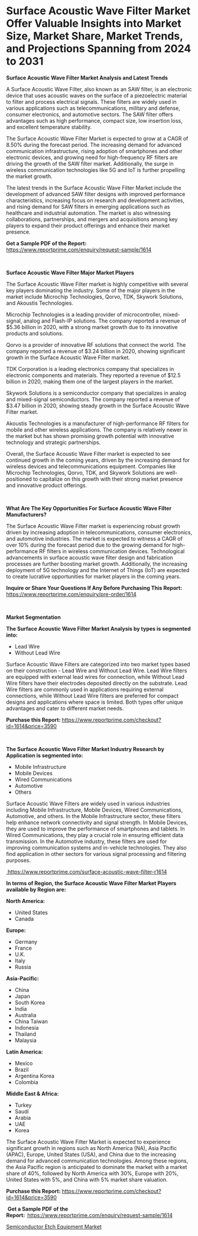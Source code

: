 <p><h1>Surface Acoustic Wave Filter Market Offer Valuable Insights into Market Size, Market Share, Market Trends, and Projections Spanning from 2024 to 2031</h1></p><p><strong>Surface Acoustic Wave Filter Market Analysis and Latest Trends</strong></p>
<p><p>A Surface Acoustic Wave Filter, also known as an SAW filter, is an electronic device that uses acoustic waves on the surface of a piezoelectric material to filter and process electrical signals. These filters are widely used in various applications such as telecommunications, military and defense, consumer electronics, and automotive sectors. The SAW filter offers advantages such as high performance, compact size, low insertion loss, and excellent temperature stability.</p><p>The Surface Acoustic Wave Filter Market is expected to grow at a CAGR of 8.50% during the forecast period. The increasing demand for advanced communication infrastructure, rising adoption of smartphones and other electronic devices, and growing need for high-frequency RF filters are driving the growth of the SAW filter market. Additionally, the surge in wireless communication technologies like 5G and IoT is further propelling the market growth.</p><p>The latest trends in the Surface Acoustic Wave Filter Market include the development of advanced SAW filter designs with improved performance characteristics, increasing focus on research and development activities, and rising demand for SAW filters in emerging applications such as healthcare and industrial automation. The market is also witnessing collaborations, partnerships, and mergers and acquisitions among key players to expand their product offerings and enhance their market presence.</p></p>
<p><strong>Get a Sample PDF of the Report:&nbsp;</strong> <a href="https://www.reportprime.com/enquiry/request-sample/1614">https://www.reportprime.com/enquiry/request-sample/1614</a></p>
<p>&nbsp;</p>
<p><strong>Surface Acoustic Wave Filter Major Market Players</strong></p>
<p><p>The Surface Acoustic Wave Filter market is highly competitive with several key players dominating the industry. Some of the major players in the market include Microchip Technologies, Qorvo, TDK, Skywork Solutions, and Akoustis Technologies.</p><p>Microchip Technologies is a leading provider of microcontroller, mixed-signal, analog and Flash-IP solutions. The company reported a revenue of $5.36 billion in 2020, with a strong market growth due to its innovative products and solutions.</p><p>Qorvo is a provider of innovative RF solutions that connect the world. The company reported a revenue of $3.24 billion in 2020, showing significant growth in the Surface Acoustic Wave Filter market.</p><p>TDK Corporation is a leading electronics company that specializes in electronic components and materials. They reported a revenue of $12.5 billion in 2020, making them one of the largest players in the market.</p><p>Skywork Solutions is a semiconductor company that specializes in analog and mixed-signal semiconductors. The company reported a revenue of $3.47 billion in 2020, showing steady growth in the Surface Acoustic Wave Filter market.</p><p>Akoustis Technologies is a manufacturer of high-performance RF filters for mobile and other wireless applications. The company is relatively newer in the market but has shown promising growth potential with innovative technology and strategic partnerships.</p><p>Overall, the Surface Acoustic Wave Filter market is expected to see continued growth in the coming years, driven by the increasing demand for wireless devices and telecommunications equipment. Companies like Microchip Technologies, Qorvo, TDK, and Skywork Solutions are well-positioned to capitalize on this growth with their strong market presence and innovative product offerings.</p></p>
<p>&nbsp;</p>
<p><strong>What Are The Key Opportunities For Surface Acoustic Wave Filter Manufacturers?</strong></p>
<p><p>The Surface Acoustic Wave Filter market is experiencing robust growth driven by increasing adoption in telecommunications, consumer electronics, and automotive industries. The market is expected to witness a CAGR of over 10% during the forecast period due to the growing demand for high-performance RF filters in wireless communication devices. Technological advancements in surface acoustic wave filter design and fabrication processes are further boosting market growth. Additionally, the increasing deployment of 5G technology and the Internet of Things (IoT) are expected to create lucrative opportunities for market players in the coming years.</p></p>
<p><strong>Inquire or Share Your Questions If Any Before Purchasing This Report:</strong> <a href="https://www.reportprime.com/enquiry/pre-order/1614">https://www.reportprime.com/enquiry/pre-order/1614</a></p>
<p>&nbsp;</p>
<p><strong>Market Segmentation</strong></p>
<p><strong>The Surface Acoustic Wave Filter Market Analysis by types is segmented into:</strong></p>
<p><ul><li>Lead Wire</li><li>Without Lead Wire</li></ul></p>
<p><p>Surface Acoustic Wave Filters are categorized into two market types based on their construction - Lead Wire and Without Lead Wire. Lead Wire filters are equipped with external lead wires for connection, while Without Lead Wire filters have their electrodes deposited directly on the substrate. Lead Wire filters are commonly used in applications requiring external connections, while Without Lead Wire filters are preferred for compact designs and applications where space is limited. Both types offer unique advantages and cater to different market needs.</p></p>
<p><strong>Purchase this Report:&nbsp;</strong><a href="https://www.reportprime.com/checkout?id=1614&price=3590">https://www.reportprime.com/checkout?id=1614&price=3590</a></p>
<p>&nbsp;</p>
<p><strong>The Surface Acoustic Wave Filter Market Industry Research by Application is segmented into:</strong></p>
<p><ul><li>Mobile Infrastructure</li><li>Mobile Devices</li><li>Wired Communications</li><li>Automotive</li><li>Others</li></ul></p>
<p><p>Surface Acoustic Wave Filters are widely used in various industries including Mobile Infrastructure, Mobile Devices, Wired Communications, Automotive, and others. In the Mobile Infrastructure sector, these filters help enhance network connectivity and signal strength. In Mobile Devices, they are used to improve the performance of smartphones and tablets. In Wired Communications, they play a crucial role in ensuring efficient data transmission. In the Automotive industry, these filters are used for improving communication systems and in-vehicle technologies. They also find application in other sectors for various signal processing and filtering purposes.</p></p>
<p><a href="https://www.reportprime.com/surface-acoustic-wave-filter-r1614">&nbsp;https://www.reportprime.com/surface-acoustic-wave-filter-r1614</a></p>
<p><strong>In terms of Region, the Surface Acoustic Wave Filter Market Players available by Region are:</strong></p>
<p>
    <p> <strong> North America: </strong>
        <ul>
            <li>United States</li>
            <li>Canada</li>
        </ul>
        </p> 
    <p> <strong> Europe: </strong>
        <ul>
            <li>Germany</li>
            <li>France</li>
            <li>U.K.</li>
            <li>Italy</li>
            <li>Russia</li>
        </ul>
        </p> 
    <p> <strong> Asia-Pacific: </strong>
        <ul>
            <li>China</li>
            <li>Japan</li>
            <li>South Korea</li>
            <li>India</li>
            <li>Australia</li>
            <li>China Taiwan</li>
            <li>Indonesia</li>
            <li>Thailand</li>
            <li>Malaysia</li>
        </ul>
        </p> 
    <p> <strong> Latin America: </strong>
        <ul>
            <li>Mexico</li>
            <li>Brazil</li>
            <li>Argentina Korea</li>
            <li>Colombia</li>
        </ul>
        </p> 
    <p> <strong> Middle East & Africa: </strong>
        <ul>
            <li>Turkey</li>
            <li>Saudi</li>
            <li>Arabia</li>
            <li>UAE</li>
            <li>Korea</li>
        </ul>
    </p>
    </p>
<p><p>The Surface Acoustic Wave Filter Market is expected to experience significant growth in regions such as North America (NA), Asia Pacific (APAC), Europe, United States (USA), and China due to the increasing demand for advanced communication technologies. Among these regions, the Asia Pacific region is anticipated to dominate the market with a market share of 40%, followed by North America with 30%, Europe with 20%, United States with 5%, and China with 5% market share valuation.</p></p>
<p><strong>Purchase this Report: </strong><a href="https://www.reportprime.com/checkout?id=1614&price=3590">https://www.reportprime.com/checkout?id=1614&price=3590</a></p>
<p>&nbsp;<strong>Get a Sample PDF of the Report:&nbsp;&nbsp;</strong><a href="https://www.reportprime.com/enquiry/request-sample/1614">https://www.reportprime.com/enquiry/request-sample/1614</a></p>
<p><strong></strong></p>
<p><p><a href="https://github.com/LiamDavis60/Market-Research-Report-List-2/blob/main/semiconductor-etch-equipment-market.md">Semiconductor Etch Equipment Market</a></p></p>